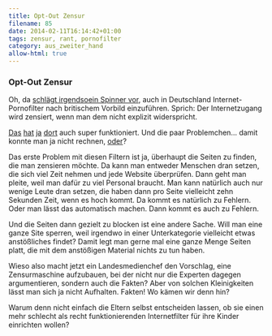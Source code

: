 ```yaml
---
title: Opt-Out Zensur
filename: 85
date: 2014-02-11T16:14:42+01:00
tags: zensur, rant, pornofilter
category: aus_zweiter_hand
allow-html: true
---
```

### Opt-Out Zensur

<p>Oh, da <a href="http://www.golem.de/news/pornwall-landesmedienchef-will-pornofilter-nach-britischem-vorbild-1402-104497.html">schlägt irgendsoein Spinner vor</a>, auch in Deutschland Internet-Pornofilter nach britischem Vorbild einzuführen. Sprich: Der Internetzugang wird zensiert, wenn man dem nicht explizit widerspricht.</p>

<p><a href="http://www.gamezone.de/League-of-Legends-PC-218399/News/League-of-Legends-Pornofilter-in-Grossbritannien-verhindert-das-Update-1105882/">Das</a> <a href="http://www.gamestar.de/hardware/news/internet/3031353/internet_zensur_in_grossbritannien.html">hat</a> <a href="http://www.heise.de/newsticker/meldung/Britische-Pornofilter-blocken-auch-Sexualkunde-Webseiten-2070120.html">ja</a> <a href="http://www.thinkbroadband.com/news/6261-sky-parental-controls-break-jquery-website.html">dort</a> auch super funktioniert. Und die paar Problemchen... damit konnte man ja nicht rechnen, <a href="http://www.heise.de/newsticker/meldung/Britischer-Pornofilter-koennte-auch-andere-Inhalte-zensieren-1925323.html">oder</a>?</p>

<p>Das erste Problem mit diesen Filtern ist ja, überhaupt die Seiten zu finden, die man zensieren möchte. Da kann man entweder Menschen dran setzen, die sich viel Zeit nehmen und jede Website überprüfen. Dann geht man pleite, weil man dafür zu viel Personal braucht. Man kann natürlich auch nur wenige Leute dran setzen, die haben dann pro Seite vielleicht zehn Sekunden Zeit, wenn es hoch kommt. Da kommt es natürlich zu Fehlern. Oder man lässt das automatisch machen. Dann kommt es auch zu Fehlern.</p>

<p>Und die Seiten dann gezielt zu blocken ist eine andere Sache. Will man eine ganze Site sperren, weil irgendwo in einer Unterkategorie vielleicht etwas anstößliches findet? Damit legt man gerne mal eine ganze Menge Seiten platt, die mit dem anstößigen Material nichts zu tun haben.</p>

<p>Wieso also macht jetzt ein Landesmedienchef den Vorschlag, eine Zensurmaschine aufzubauen, bei der nicht nur die Experten dagegen argumentieren, sondern auch die Fakten? Aber von solchen Kleinigkeiten lässt man sich ja nicht Aufhalten. Fakten! Wo kämen wir denn hin?</p>

<p>Warum denn nicht einfach die Eltern selbst entscheiden lassen, ob sie einen mehr schlecht als recht funktionierenden Internetfilter für ihre Kinder einrichten wollen?</p>


